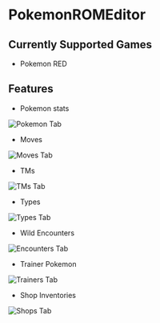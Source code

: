 # PokemonROMEditor

## Currently Supported Games
* Pokemon RED

## Features
* Pokemon stats  
  
![Pokemon Tab](https://github.com/jakefordyce/PokemonROMEditor/blob/master/images/PokemonTab.PNG)
  
* Moves

![Moves Tab](https://github.com/jakefordyce/PokemonROMEditor/blob/master/images/MovesTab.PNG)

* TMs

![TMs Tab](https://github.com/jakefordyce/PokemonROMEditor/blob/master/images/TMsTab.PNG)

* Types

![Types Tab](https://github.com/jakefordyce/PokemonROMEditor/blob/master/images/TypesTab.PNG)

* Wild Encounters

![Encounters Tab](https://github.com/jakefordyce/PokemonROMEditor/blob/master/images/EncountersTab.PNG)

* Trainer Pokemon

![Trainers Tab](https://github.com/jakefordyce/PokemonROMEditor/blob/master/images/TrainersTab.PNG)

* Shop Inventories

![Shops Tab](https://github.com/jakefordyce/PokemonROMEditor/blob/master/images/ShopsTab.PNG)
